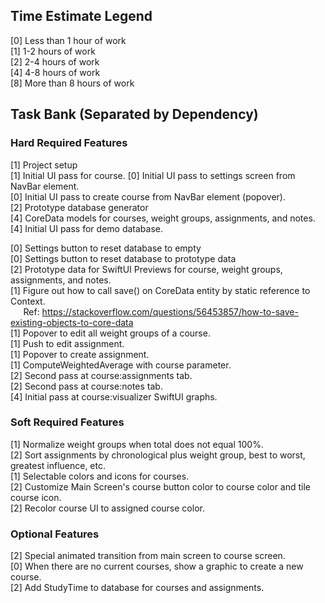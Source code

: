 ## Time Estimate Legend
[0] Less than 1 hour of work  
[1] 1-2 hours of work  
[2] 2-4 hours of work  
[4] 4-8 hours of work  
[8] More than 8 hours of work  

## Task Bank (Separated by Dependency)
### Hard Required Features
[1] Project setup  
[1] Initial UI pass for course.
[0] Initial UI pass to settings screen from NavBar element.  
[0] Initial UI pass to create course from NavBar element (popover).  
[2] Prototype database generator  
[4] CoreData models for courses, weight groups, assignments, and notes.  
[4] Initial UI pass for demo database.  


[0] Settings button to reset database to empty  
[0] Settings button to reset database to prototype data  
[2] Prototype data for SwiftUI Previews for course, weight groups, assignments, and notes.  
[1] Figure out how to call save() on CoreData entity by static reference to Context.  
$\quad$ Ref: https://stackoverflow.com/questions/56453857/how-to-save-existing-objects-to-core-data  
[1] Popover to edit all weight groups of a course.  
[1] Push to edit assignment.  
[1] Popover to create assignment.  
[1] ComputeWeightedAverage with course parameter.  
[2] Second pass at course:assignments tab.  
[2] Second pass at course:notes tab.  
[4] Initial pass at course:visualizer SwiftUI graphs.  

### Soft Required Features
[1] Normalize weight groups when total does not equal 100%.  
[2] Sort assignments by chronological plus weight group, best to worst, greatest influence, etc.  
[1] Selectable colors and icons for courses.  
[2] Customize Main Screen's course button color to course color and tile course icon.  
[2] Recolor course UI to assigned course color.  

### Optional Features
[2] Special animated transition from main screen to course screen.  
[0] When there are no current courses, show a graphic to create a new course.  
[2] Add StudyTime to database for courses and assignments.  